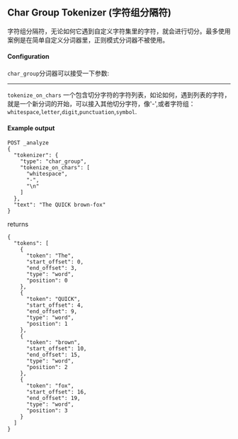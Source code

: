 ## Char Group Tokenizer (字符组分隔符)
字符组分隔符，无论如何它遇到自定义字符集里的字符，就会进行切分。最多使用案例是在简单自定义分词器里，正则模式分词器不被使用。

#### Configuration
```char_group```分词器可以接受一下参数:
***
```tokenize_on_chars```  一个包含切分字符的字符列表，如论如何，遇到列表的字符，就是一个新分词的开始，可以接入其他切分字符，像'-',或者字符组：```whitespace```,```letter```,```digit```,```punctuation```,```symbol```.

#### Example output
```
POST _analyze
{
  "tokenizer": {
    "type": "char_group",
    "tokenize_on_chars": [
      "whitespace",
      "-",
      "\n"
    ]
  },
  "text": "The QUICK brown-fox"
}
```
returns
```
{
  "tokens": [
    {
      "token": "The",
      "start_offset": 0,
      "end_offset": 3,
      "type": "word",
      "position": 0
    },
    {
      "token": "QUICK",
      "start_offset": 4,
      "end_offset": 9,
      "type": "word",
      "position": 1
    },
    {
      "token": "brown",
      "start_offset": 10,
      "end_offset": 15,
      "type": "word",
      "position": 2
    },
    {
      "token": "fox",
      "start_offset": 16,
      "end_offset": 19,
      "type": "word",
      "position": 3
    }
  ]
}
```